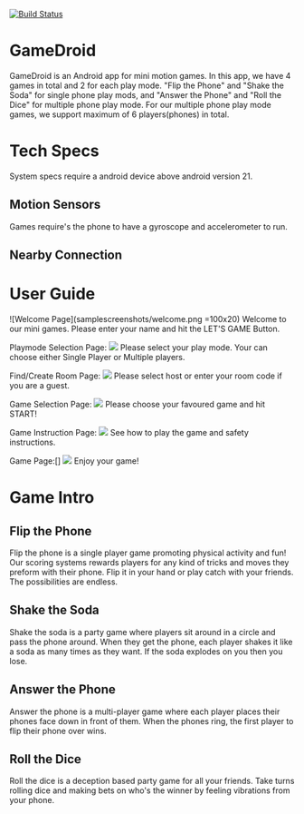 [![Build Status](https://travis-ci.com/bch0ng/info448-project.svg?branch=master)](https://travis-ci.com/bch0ng/info448-project)
# GameDroid

GameDroid is an Android app for mini motion games. In this app, we have 4 games in total and 2 for each play mode. "Flip the Phone" and "Shake the Soda" for single phone play mods, and "Answer the Phone" and "Roll the Dice" for multiple phone play mode. For our multiple phone play mode games, we support maximum of 6 players(phones) in total.

# Tech Specs

System specs require a android device above android version 21.

## Motion Sensors

Games require's the phone to have a gyroscope and accelerometer to run.

## Nearby Connection

# User Guide
![Welcome Page](samplescreenshots/welcome.png =100x20)
Welcome to our mini games. Please enter your name and hit the LET'S GAME Button.

Playmode Selection Page:
![](samplescreenshots/playmode.png)
Please select your play mode. Your can choose either Single Player or Multiple players.

Find/Create Room Page:
![](samplescreenshots/guest_host.png)
Please select host or enter your room code if you are a guest.


Game Selection Page:
![](samplescreenshots/singlegamelist.png)
Please choose your favoured game and hit START!

Game Instruction Page:
![](samplescreenshots/instructionvideos.png)
See how to play the game and safety instructions.

Game Page:[]
![](samplescreenshots/shakethesoda.png)
Enjoy your game!


# Game Intro

## Flip the Phone
Flip the phone is a single player game promoting physical activity and fun! Our scoring systems rewards players for
any kind of tricks and moves they preform with their phone. Flip it in your hand or play catch with your friends. The possibilities are endless.

## Shake the Soda
Shake the soda is a party game where players sit around in a circle and pass the phone around. When they get the phone, each player shakes it like a soda as many times as they want. If the soda explodes on you then you lose.

## Answer the Phone
Answer the phone is a multi-player game where each player places their phones face down in front of them. When the phones ring, the first player to flip their phone over wins.

## Roll the Dice
Roll the dice is a deception based party game for all your friends. Take turns rolling dice and making bets on who's the winner by feeling vibrations from your phone.
